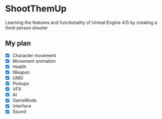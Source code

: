 # ShootThemUp

Learning the features and functionality of Unreal Engine 4/5 by creating a third-person shooter

## My plan
- [x] Character movement
- [x] Movement animation 
- [x] Health
- [x] Weapon 
- [x] UMG
- [x] Pickups
- [x] VFX
- [x] AI
- [x] GameMode
- [x] Interface
- [x] Sound